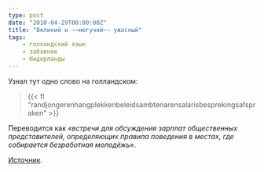 ```yaml
---
type: post
date: "2010-04-29T00:00:00Z"
title: "Великий и ~~могучий~~ ужасный"
tags:
    - голландский язык
    - забавное
    - Нидерланды
---
```


Узнал тут одно слово на голландском:

<!--more-->

> {{< fl "randjongerenhangplekkenbeleidsambtenarensalarisbesprekingsafspraken" >}}

Переводится как *«встречи для обсуждения зарплат общественных представителей, определяющих правила поведения в местах, где собирается безработная молодёжь»*.

[Источник](http://en.wikibooks.org/wiki/Dutch/Lesson_7).

